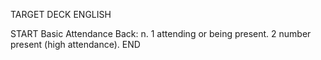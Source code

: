 TARGET DECK
ENGLISH

START
Basic
Attendance
Back: n. 1 attending or being present. 2 number present (high attendance).
END
